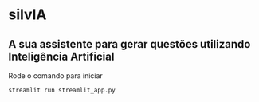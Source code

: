 # silvIA
## A sua assistente para gerar questões utilizando Inteligência Artificial

Rode o comando para iniciar
```console
streamlit run streamlit_app.py
```
